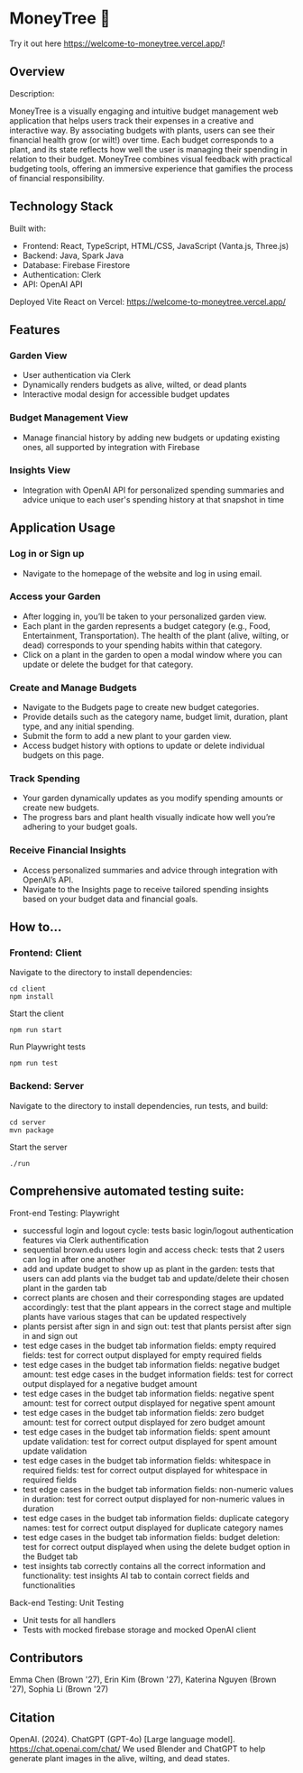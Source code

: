 # MoneyTree 🌱

Try it out here https://welcome-to-moneytree.vercel.app/!

## Overview

Description:

MoneyTree is a visually engaging and intuitive budget management web application that helps users track their expenses in a creative and interactive way. By associating budgets with plants, users can see their financial health grow (or wilt!) over time. Each budget corresponds to a plant, and its state reflects how well the user is managing their spending in relation to their budget. MoneyTree combines visual feedback with practical budgeting tools, offering an immersive experience that gamifies the process of financial responsibility.

## Technology Stack
Built with:
- Frontend: React, TypeScript, HTML/CSS, JavaScript (Vanta.js, Three.js)
- Backend: Java, Spark Java
- Database: Firebase Firestore
- Authentication: Clerk
- API: OpenAI API

Deployed Vite React on Vercel: https://welcome-to-moneytree.vercel.app/

## Features

### Garden View

- User authentication via Clerk
- Dynamically renders budgets as alive, wilted, or dead plants
- Interactive modal design for accessible budget updates

### Budget Management View

- Manage financial history by adding new budgets or updating existing ones, all supported by integration with Firebase

### Insights View

- Integration with OpenAI API for personalized spending summaries and advice unique to each user's spending history at that snapshot in time

## Application Usage

### Log in or Sign up

- Navigate to the homepage of the website and log in using email.

### Access your Garden

- After logging in, you’ll be taken to your personalized garden view.
- Each plant in the garden represents a budget category (e.g., Food, Entertainment, Transportation). The health of the plant (alive, wilting, or dead) corresponds to your spending habits within that category.
- Click on a plant in the garden to open a modal window where you can update or delete the budget for that category.

### Create and Manage Budgets

- Navigate to the Budgets page to create new budget categories.
- Provide details such as the category name, budget limit, duration, plant type, and any initial spending.
- Submit the form to add a new plant to your garden view.
- Access budget history with options to update or delete individual budgets on this page.

### Track Spending

- Your garden dynamically updates as you modify spending amounts or create new budgets.
- The progress bars and plant health visually indicate how well you’re adhering to your budget goals.

### Receive Financial Insights

- Access personalized summaries and advice through integration with OpenAI’s API.
- Navigate to the Insights page to receive tailored spending insights based on your budget data and financial goals.


## How to...

### Frontend: Client

Navigate to the directory to install dependencies:

```agsl
cd client
npm install
```

Start the client

```agsl
npm run start
```

Run Playwright tests

```agsl
npm run test
```

### Backend: Server

Navigate to the directory to install dependencies, run tests, and build:

```agsl
cd server
mvn package
```

Start the server

```agsl
./run
```

## Comprehensive automated testing suite:

Front-end Testing: Playwright

- successful login and logout cycle: tests basic login/logout authentication features via Clerk authentification
- sequential brown.edu users login and access check: tests that 2 users can log in after one another
- add and update budget to show up as plant in the garden: tests that users can add plants via the budget tab and update/delete their chosen plant in the garden tab
- correct plants are chosen and their corresponding stages are updated accordingly: test that the plant appears in the correct stage and multiple plants have various stages that can be updated respectively
- plants persist after sign in and sign out: test that plants persist after sign in and sign out
- test edge cases in the budget tab information fields: empty required fields: test for correct output displayed for empty required fields
- test edge cases in the budget tab information fields: negative budget amount: test edge cases in the budget information fields: test for correct output displayed for a negative budget amount
- test edge cases in the budget tab information fields: negative spent amount: test for correct output displayed for negative spent amount
- test edge cases in the budget tab information fields: zero budget amount: test for correct output displayed for zero budget amount
- test edge cases in the budget tab information fields: spent amount update validation: test for correct output displayed for spent amount update validation
- test edge cases in the budget tab information fields: whitespace in required fields: test for correct output displayed for whitespace in required fields
- test edge cases in the budget tab information fields: non-numeric values in duration: test for correct output displayed for non-numeric values in duration
- test edge cases in the budget tab information fields: duplicate category names: test for correct output displayed for duplicate category names
- test edge cases in the budget tab information fields: budget deletion: test for correct output displayed when using the delete budget option in the Budget tab
- test insights tab correctly contains all the correct information and functionality: test insights AI tab to contain correct fields and functionalities

Back-end Testing: Unit Testing

- Unit tests for all handlers
- Tests with mocked firebase storage and mocked OpenAI client

## Contributors

Emma Chen (Brown '27), Erin Kim (Brown '27), Katerina Nguyen (Brown '27), Sophia Li (Brown '27)

## Citation

OpenAI. (2024). ChatGPT (GPT-4o) [Large language model]. https://chat.openai.com/chat/ We used Blender and ChatGPT to help generate plant images in the alive, wilting, and dead states.
